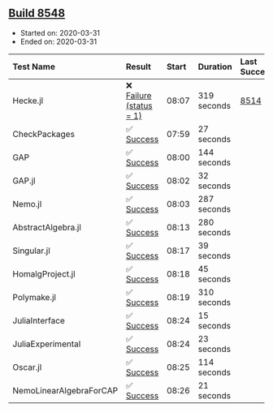 ## [Build 8548](https://oscarci.mathematik.uni-kl.de/job/oscar/8548/)

* Started on: 2020-03-31
* Ended on: 2020-03-31

| Test Name    | Result | Start | Duration | Last Success | First Failure |
|:-------------|:-------|:------|:---------|:-------------|:--------------|
| Hecke.jl | ❌ [Failure (status = 1)](https://oscarci.mathematik.uni-kl.de/job/oscar/8548/artifact/logs/build-8548/Hecke.jl.log) | 08:07 | 319 seconds | [8514](https://oscarci.mathematik.uni-kl.de/job/oscar/8514/) | [8515](https://oscarci.mathematik.uni-kl.de/job/oscar/8515/) |
| CheckPackages | ✅ [Success](https://oscarci.mathematik.uni-kl.de/job/oscar/8548/artifact/logs/build-8548/CheckPackages.log) | 07:59 | 27 seconds |  |  |
| GAP | ✅ [Success](https://oscarci.mathematik.uni-kl.de/job/oscar/8548/artifact/logs/build-8548/GAP.log) | 08:00 | 144 seconds |  |  |
| GAP.jl | ✅ [Success](https://oscarci.mathematik.uni-kl.de/job/oscar/8548/artifact/logs/build-8548/GAP.jl.log) | 08:02 | 32 seconds |  |  |
| Nemo.jl | ✅ [Success](https://oscarci.mathematik.uni-kl.de/job/oscar/8548/artifact/logs/build-8548/Nemo.jl.log) | 08:03 | 287 seconds |  |  |
| AbstractAlgebra.jl | ✅ [Success](https://oscarci.mathematik.uni-kl.de/job/oscar/8548/artifact/logs/build-8548/AbstractAlgebra.jl.log) | 08:13 | 280 seconds |  |  |
| Singular.jl | ✅ [Success](https://oscarci.mathematik.uni-kl.de/job/oscar/8548/artifact/logs/build-8548/Singular.jl.log) | 08:17 | 39 seconds |  |  |
| HomalgProject.jl | ✅ [Success](https://oscarci.mathematik.uni-kl.de/job/oscar/8548/artifact/logs/build-8548/HomalgProject.jl.log) | 08:18 | 45 seconds |  |  |
| Polymake.jl | ✅ [Success](https://oscarci.mathematik.uni-kl.de/job/oscar/8548/artifact/logs/build-8548/Polymake.jl.log) | 08:19 | 310 seconds |  |  |
| JuliaInterface | ✅ [Success](https://oscarci.mathematik.uni-kl.de/job/oscar/8548/artifact/logs/build-8548/JuliaInterface.log) | 08:24 | 15 seconds |  |  |
| JuliaExperimental | ✅ [Success](https://oscarci.mathematik.uni-kl.de/job/oscar/8548/artifact/logs/build-8548/JuliaExperimental.log) | 08:24 | 23 seconds |  |  |
| Oscar.jl | ✅ [Success](https://oscarci.mathematik.uni-kl.de/job/oscar/8548/artifact/logs/build-8548/Oscar.jl.log) | 08:25 | 114 seconds |  |  |
| NemoLinearAlgebraForCAP | ✅ [Success](https://oscarci.mathematik.uni-kl.de/job/oscar/8548/artifact/logs/build-8548/NemoLinearAlgebraForCAP.log) | 08:26 | 21 seconds |  |  |
